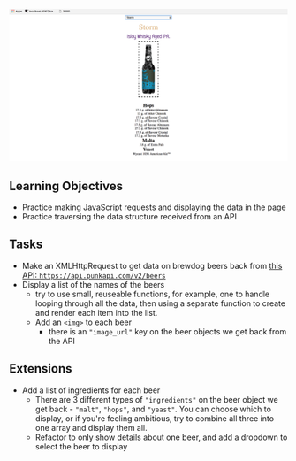 ![Alt text](https://github.com/danie16arrido/week11_day3/blob/master/ScreenShoot.png)

## Learning Objectives
- Practice making JavaScript requests and displaying the data in the page
- Practice traversing the data structure received from an API

## Tasks
- Make an XMLHttpRequest to get data on brewdog beers back from [this API: `https://api.punkapi.com/v2/beers`](https://api.punkapi.com/v2/beers)
- Display a list of the names of the beers
  - try to use small, reuseable functions, for example, one to handle looping through all the data, then using a separate function to create and render each item into the list.
  - Add an `<img>` to each beer
    - there is an `"image_url"` key on the beer objects we get back from the API

## Extensions
- Add a list of ingredients for each beer
  - There are 3 different types of `"ingredients"` on the beer object we get back - `"malt"`, `"hops"`, and `"yeast"`. You can choose which to display, or if you're feeling ambitious, try to combine all three into one array and display them all.
  - Refactor to only show details about one beer, and add a dropdown to select the beer to display
  


